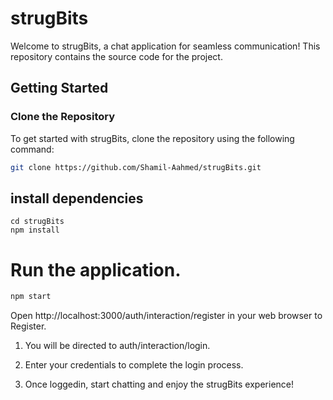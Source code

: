 # strugBits

Welcome to strugBits, a chat application for seamless communication! This repository contains the source code for the project.

## Getting Started

### Clone the Repository

To get started with strugBits, clone the repository using the following command:
```bash
git clone https://github.com/Shamil-Aahmed/strugBits.git
```

## install dependencies
```
cd strugBits
npm install
```
# Run the application.
```bash
npm start
```

Open http://localhost:3000/auth/interaction/register in your web browser to Register.

1. You will be directed to auth/interaction/login.

2. Enter your credentials to complete the login process.

3. Once loggedin, start chatting and enjoy the strugBits experience!





